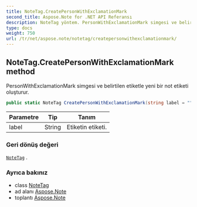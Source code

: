 ```yaml
---
title: NoteTag.CreatePersonWithExclamationMark
second_title: Aspose.Note for .NET API Referansı
description: NoteTag yöntem. PersonWithExclamationMark simgesi ve belirtilen etiketle yeni bir not etiketi oluşturur.
type: docs
weight: 750
url: /tr/net/aspose.note/notetag/createpersonwithexclamationmark/
---
```

## NoteTag.CreatePersonWithExclamationMark method

PersonWithExclamationMark simgesi ve belirtilen etiketle yeni bir not etiketi oluşturur.

```csharp
public static NoteTag CreatePersonWithExclamationMark(string label = "")
```

| Parametre | Tip | Tanım |
| --- | --- | --- |
| label | String | Etiketin etiketi. |

### Geri dönüş değeri

[`NoteTag`](../) .

### Ayrıca bakınız

* class [NoteTag](../)
* ad alanı [Aspose.Note](../../notetag/)
* toplantı [Aspose.Note](../../../)


